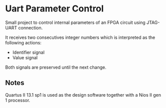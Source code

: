 # Uart Parameter Control #

Small project to control internal parameters of an FPGA circuit using JTAG-UART connection. 

It receives two consecutives integer numbers which is interpreted as the following actions:

* Identifier signal
* Value signal

Both signals are preserved until the next change.

## Notes

Quartus II 13.1 sp1 is used as the design software together with a Nios II gen 1 processor.

